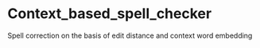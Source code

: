 # Context_based_spell_checker
Spell correction on the basis of edit distance and context word embedding
